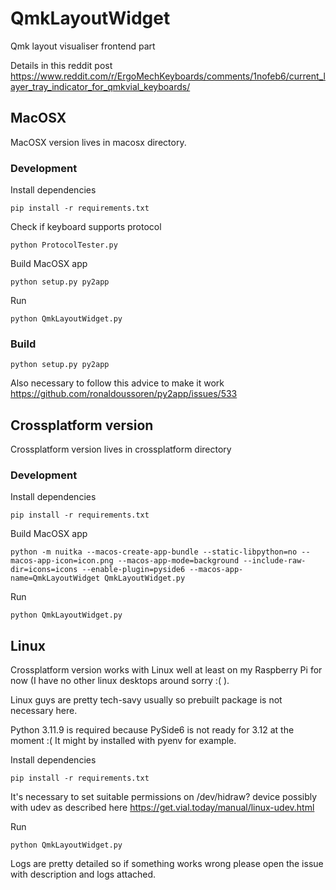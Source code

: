 # QmkLayoutWidget
Qmk layout visualiser frontend part

Details in this reddit post https://www.reddit.com/r/ErgoMechKeyboards/comments/1nofeb6/current_layer_tray_indicator_for_qmkvial_keyboards/

## MacOSX

MacOSX version lives in macosx directory.

### Development

Install dependencies

```
pip install -r requirements.txt
```

Check if keyboard supports protocol

```
python ProtocolTester.py
```

Build MacOSX app

```
python setup.py py2app
```

Run

```
python QmkLayoutWidget.py
```

### Build
```
python setup.py py2app
```

Also necessary to follow this advice to make it work https://github.com/ronaldoussoren/py2app/issues/533

## Crossplatform version

Crossplatform version lives in crossplatform directory

### Development

Install dependencies

```
pip install -r requirements.txt
```

Build MacOSX app

```
python -m nuitka --macos-create-app-bundle --static-libpython=no --macos-app-icon=icon.png --macos-app-mode=background --include-raw-dir=icons=icons --enable-plugin=pyside6 --macos-app-name=QmkLayoutWidget QmkLayoutWidget.py
```


Run

```
python QmkLayoutWidget.py
```

## Linux

Crossplatform version works with Linux well at least on my Raspberry Pi for now (I have no other linux desktops around sorry :( ).

Linux guys are pretty tech-savy usually so prebuilt package is not necessary here.

Python 3.11.9 is required because PySide6 is not ready for 3.12 at the moment :( It might by installed with pyenv for example.

Install dependencies

```
pip install -r requirements.txt
```

It's necessary to set suitable permissions on /dev/hidraw? device possibly with udev as described here https://get.vial.today/manual/linux-udev.html

Run

```
python QmkLayoutWidget.py
```

Logs are pretty detailed so if something works wrong please open the issue with description and logs attached.
